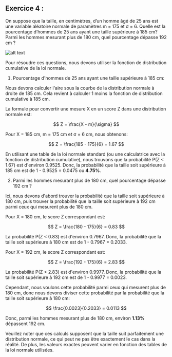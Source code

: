 
## Exercice 4 :

On suppose que la taille, en centimètres, d’un homme âgé de 25 ans est une variable aléatoire normale de paramètres m = 175 et σ = 6. Quelle est la pourcentage d’hommes de 25 ans ayant une taille supérieure à 185 cm? Parmi les hommes mesurant plus de 180 cm, quel pourcentage dépasse 192 cm ?


![alt text](Exercice4.png)



Pour résoudre ces questions, nous devons utiliser la fonction de distribution cumulative de la loi normale. 

1. Pourcentage d'hommes de 25 ans ayant une taille supérieure à 185 cm:

Nous devons calculer l'aire sous la courbe de la distribution normale à droite de 185 cm. Cela revient à calculer 1 moins la fonction de distribution cumulative à 185 cm.

La formule pour convertir une mesure X en un score Z dans une distribution normale est:

$$ Z = \frac{X - m}{\sigma} $$

Pour X = 185 cm, m = 175 cm et σ = 6 cm, nous obtenons:

$$ Z = \frac{185 - 175}{6} = 1.67 $$

En utilisant une table de la loi normale standard (ou une calculatrice avec la fonction de distribution cumulative), nous trouvons que la probabilité P(Z < 1.67) est d'environ 0.9525. Donc, la probabilité que la taille soit supérieure à 185 cm est de 1 - 0.9525 = 0.0475 ou **4.75%**.

2. Parmi les hommes mesurant plus de 180 cm, quel pourcentage dépasse 192 cm ?

Ici, nous devons d'abord trouver la probabilité que la taille soit supérieure à 180 cm, puis trouver la probabilité que la taille soit supérieure à 192 cm parmi ceux qui mesurent plus de 180 cm.

Pour X = 180 cm, le score Z correspondant est:

$$ Z = \frac{180 - 175}{6} = 0.83 $$

La probabilité P(Z < 0.83) est d'environ 0.7967. Donc, la probabilité que la taille soit supérieure à 180 cm est de 1 - 0.7967 = 0.2033.

Pour X = 192 cm, le score Z correspondant est:

$$ Z = \frac{192 - 175}{6} = 2.83 $$

La probabilité P(Z < 2.83) est d'environ 0.9977. Donc, la probabilité que la taille soit supérieure à 192 cm est de 1 - 0.9977 = 0.0023.

Cependant, nous voulons cette probabilité parmi ceux qui mesurent plus de 180 cm, donc nous devons diviser cette probabilité par la probabilité que la taille soit supérieure à 180 cm:

$$ \frac{0.0023}{0.2033} = 0.0113 $$

Donc, parmi les hommes mesurant plus de 180 cm, environ **1.13%** dépassent 192 cm. 

Veuillez noter que ces calculs supposent que la taille suit parfaitement une distribution normale, ce qui peut ne pas être exactement le cas dans la réalité. De plus, les valeurs exactes peuvent varier en fonction des tables de la loi normale utilisées.

